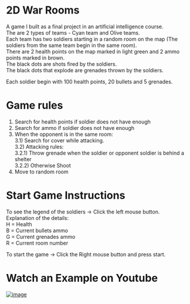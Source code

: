 # **2D War Rooms**
A game I built as a final project in an artificial intelligence course.  
The are 2 types of teams - Cyan team and Olive teams.  
Each team has two soldiers starting in a random room on the map (The soldiers from the same team begin in the same room).  
There are 2 health points on the map marked in light green and 2 ammo points marked in brown.  
The black dots are shots fired by the soldiers.  
The black dots that explode are grenades thrown by the soldiers.  

Each soldier begin with 100 health points, 20 bullets and 5 grenades.

# **Game rules**
1) Search for health points if soldier does not have enough  
2) Search for ammo if soldier does not have enough  
3) When the opponent is in the same room:  
	3.1) Search for cover while attacking.  
	3.2) Attacking rules:  
		3.2.1) Throw grenade when the soldier or opponent soldier is behind a shelter  
		3.2.2) Otherwise Shoot  
4) Move to random room

# **Start Game Instructions**
To see the legend of the soldiers -> Click the left mouse button.  
Explanation of the details:   
	H = Health  
	B = Current bullets ammo  
	G = Current grenades ammo  
	R = Current room number  

To start the game -> Click the Right mouse button and press start.

# **Watch an Example on Youtube**
[![image](https://user-images.githubusercontent.com/59745744/104175998-9a020b80-540f-11eb-8574-3bd51c9912be.png)](https://www.youtube.com/watch?v=XCHz3P38w4I&ab_channel=TomerDwek)
